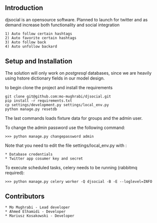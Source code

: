 Introduction
-----

djsocial is an opensource software. Planned to launch for twitter and as demand increase both functionality and
social integration

    1) Auto follow certain hashtags
    2) Auto favorite certain hashtags
    3) Auto follow back
    4) Auto unfollow backard


Setup and Installation
-----

The solution will only work on *postgresql* databases, since we are heavily using hstore dictionary fields in our
model design.

to begin clone the project and install the requirements

    git clone git@github.com:mo-mughrabi/djsocial.git
    pip install -r requirements.txt
    cp settings/development.py settings/local_env.py
    python manage.py resetdb

The last commands loads fixture data for groups and the admin user.

To change the admin password use the following command:

```
>>> python manage.py changepassword admin
```
    
Note that you need to edit the file  settings/local_env.py with :

    * Database credentials
    * Twitter app cosumer key and secret


To execute scheduled tasks, celery needs to be running (rabbitmq required):

```
>>> python manage.py celery worker -Q djsocial -B -E --loglevel=INFO
```

    
Contributors
-----

    * Mo Mughrabi - Lead developer
    * Ahmed Elhamidi - Developer
    * Mariusz Kosakowski - Developer


